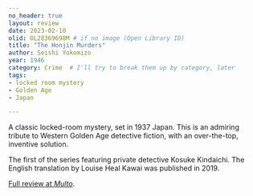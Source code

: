 ```yaml
---
no_header: true
layout: review
date: 2023-02-10 
olid: OL28369698M # if no image (Open Library ID)
title: "The Honjin Murders"
author: Seishi Yokomizo
year: 1946
category: Crime  # I'll try to break them up by category, later
tags:
- locked room mystery
- Golden Age
- Japan

---
```


A classic locked-room mystery, set in 1937 Japan. 
This is an admiring tribute to Western Golden Age detective fiction, 
with an over-the-top, inventive solution.

The first of the series featuring private detective Kosuke Kindaichi.
The English translation by Louise Heal Kawai was published in 2019.

[Full review at *Multo*](https://multoghost.wordpress.com/2023/02/10/reading-the-honjin-murders/).